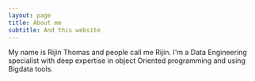 ```yaml
---
layout: page
title: About me
subtitle: And this website
---
```


My name is Rijin Thomas and people call me Rijin. I'm a Data Engineering specialist with deep expertise in object Oriented programming and using Bigdata tools. 
